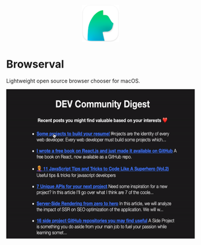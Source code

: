 <p align="center">
  <img src="/preview/Icon.png?raw=true" alt="" height="100" />
</p>

# Browserval

Lightweight open source browser chooser for macOS.

<p align="center">
  <img src="/preview/preview.gif?raw=true" alt="" height="400" />
</p>
